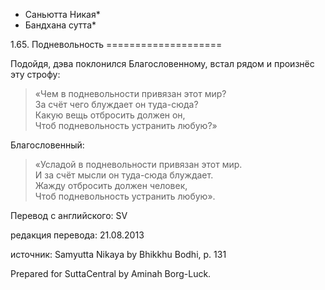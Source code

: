 * Саньютта Никая*
* Бандхана сутта*

1\.65\. Подневольность
\=\=\=\=\=\=\=\=\=\=\=\=\=\=\=\=\=\=\=\=

Подойдя, дэва поклонился Благословенному, встал рядом и произнёс эту строфу:

> «Чем в подневольности привязан этот мир?  
> За счёт чего блуждает он туда\-сюда?  
> Какую вещь отбросить должен он,  
> Чтоб подневольность устранить любую?»

Благословенный:

> «Усладой в подневольности привязан этот мир\.  
> И за счёт мысли он туда\-сюда блуждает\.  
> Жажду отбросить должен человек,  
> Чтоб подневольность устранить любую»\.

Перевод с английского: SV

редакция перевода: 21\.08\.2013

источник: Samyutta Nikaya by Bhikkhu Bodhi, p\. 131

Prepared for SuttaCentral by Aminah Borg\-Luck\.